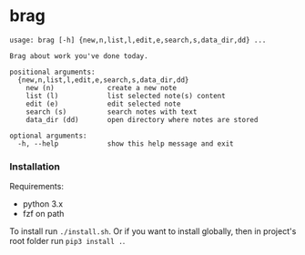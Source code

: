 # brag

```
usage: brag [-h] {new,n,list,l,edit,e,search,s,data_dir,dd} ...

Brag about work you've done today.

positional arguments:
  {new,n,list,l,edit,e,search,s,data_dir,dd}
    new (n)             create a new note
    list (l)            list selected note(s) content
    edit (e)            edit selected note
    search (s)          search notes with text
    data_dir (dd)       open directory where notes are stored

optional arguments:
  -h, --help            show this help message and exit
```

### Installation

Requirements:
* python 3.x
* fzf on path  

To install run `./install.sh`. Or if you want to install globally, then in project's root folder run `pip3 install .`.
